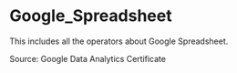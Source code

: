 # Google_Spreadsheet
This includes all the operators about Google Spreadsheet.  

Source: Google Data Analytics Certificate
